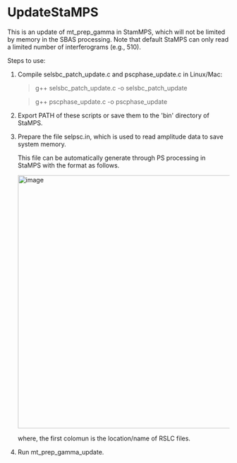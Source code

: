 # UpdateStaMPS
This is an update of mt_prep_gamma in StamMPS, which will not be limited by memory in the SBAS processing.
Note that default StaMPS can only read a limited number of interferograms (e.g., 510).

Steps to use:
1) Compile selsbc_patch_update.c and pscphase_update.c in Linux/Mac: 
   > g++ selsbc_patch_update.c -o selsbc_patch_update
   
   > g++ pscphase_update.c -o pscphase_update
2) Export PATH of these scripts or save them to the 'bin' directory of StaMPS.
3) Prepare the file selpsc.in, which is used to read amplitude data to save system memory.
   
   This file can be automatically generate through PS processing in StaMPS with the format as follows.
   
   <img width="573" alt="image" src="https://user-images.githubusercontent.com/114601224/201827065-77c5da5c-8e58-4b07-8167-55626e2ca744.png">
   
   where, the first colomun is the location/name of RSLC files.
4) Run mt_prep_gamma_update.
